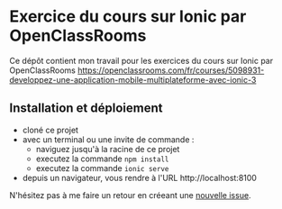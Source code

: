 # Exercice du cours sur Ionic par OpenClassRooms

Ce dépôt contient mon travail pour les exercices du cours sur Ionic par OpenClassRooms https://openclassrooms.com/fr/courses/5098931-developpez-une-application-mobile-multiplateforme-avec-ionic-3

## Installation et déploiement

 - cloné ce projet
 - avec un terminal ou une invite de commande :
   - naviguez jusqu'à la racine de ce projet
   - executez la commande `npm install`
   - executez la commande `ionic serve`
 - depuis un navigateur, vous rendre à l'URL http://localhost:8100

N'hésitez pas à me faire un retour en créeant une [nouvelle issue](https://github.com/defro/openclassrooms-ionic-exercice/issues/new).
